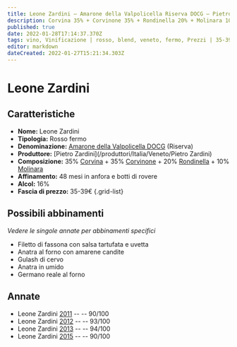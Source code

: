 ```yaml
---
title: Leone Zardini – Amarone della Valpolicella Riserva DOCG – Pietro Zardini – Veneto (IT) – 35-39€ – 4★-5★
description: Corvina 35% + Corvinone 35% + Rondinella 20% + Molinara 10% | Filetto di fassona – Anatra al forno – Gulash di cervo – Anatra in umido – Germano reale al forno
published: true
date: 2022-01-28T17:14:37.370Z
tags: vino, Vinificazione | rosso, blend, veneto, fermo, Prezzi | 35-39€, corvina, rondinella, Alimento | anatra, Cottura | al forno, corvinone, molinara, Filetto di fassona, Gulash di cervo, Cottura | in umido, Germano reale al forno
editor: markdown
dateCreated: 2022-01-27T15:21:34.303Z
---
```


# Leone Zardini

## Caratteristiche
- **Nome:** <span class="nome">Leone Zardini</span>
- **Tipologia:** Rosso fermo
- **Denominazione:** <span class="denominazione">[Amarone della Valpolicella DOCG](/denominazioni/Italia/Veneto/DOCG/Amarone-della-Valpolicella) (Riserva)</span>
- **Produttore:** <span class="cantina">[Pietro Zardini](/produttori/Italia/Veneto/Pietro Zardini)</span> 
- **Composizione:** 35% [Corvina](/vitigni/Italia/bacca-nera/corvina) + 35% [Corvinone](/vitigni/Italia/bacca-nera/corvinone) + 20% [Rondinella](/vitigni/Italia/bacca-nera/rondinella) + 10% [Molinara](/vitigni/Italia/bacca-nera/molinara)
- **Affinamento:** 48 mesi in anfora e botti di rovere 
- **Alcol:** 16%
- **Fascia di prezzo:** 35-39€
{.grid-list}




## Possibili abbinamenti
*Vedere le singole annate per abbinamenti specifici*

- Filetto di fassona con salsa tartufata e uvetta
- Anatra al forno con amarene candite
- Gulash di cervo
- Anatra in umido
- Germano reale al forno

## Annate
- Leone Zardini [2011](vini/Italia/Veneto/Pietro-Zardini/Leone-Zardini/2011) -- <span class="star-4"></span> -- 90/100
- Leone Zardini [2012](vini/Italia/Veneto/Pietro-Zardini/Leone-Zardini/2012) -- <span class="star-5"></span> -- 93/100
- Leone Zardini [2013](vini/Italia/Veneto/Pietro-Zardini/Leone-Zardini/2013) -- <span class="star-5"></span> -- 94/100
- Leone Zardini [2015](vini/Italia/Veneto/Pietro-Zardini/Leone-Zardini/2015) -- <span class="star-4"></span> -- 90/100

